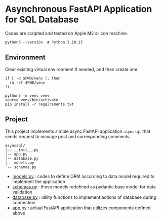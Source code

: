 # Asynchronous FastAPI Application for SQL Database 

Codes are scripted and tested on Apple M2 silicon machine.

```shell
python3 --version  # Python 3.10.13
```

## Environment

Clear existing virtual environment if needed, and then create one.

```shell
if [ -d $PWD/venv ]; then
  rm -rf $PWD/venv
fi

python3 -m venv venv
source venv/bin/activate
pip install -r requirements.txt
```

## Project

This project implements simple async FastAPI application `asyncsql` that sends request to manage post and corresponding comments. 

```text
asyncsql/
|-- __init__.py
|-- app.py
|-- database.py
|-- models.py
`-- schemas.py
```

* [models.py](https://github.com/sunsikim/fastapi-examples/blob/sql/asyncsql/models.py) : codes to define ORM according to data model required to implement the application 
* [schemas.py](https://github.com/sunsikim/fastapi-examples/blob/sql/asyncsql/schemas.py) : those models redefined as pydantic base model for data validation
* [database.py](https://github.com/sunsikim/fastapi-examples/blob/sql/asyncsql/database.py) : utility functions to implement actions of database during connection
* [app.py](https://github.com/sunsikim/fastapi-examples/blob/sql/asyncsql/app.py) : actual FastAPI application that utilizes components defined above